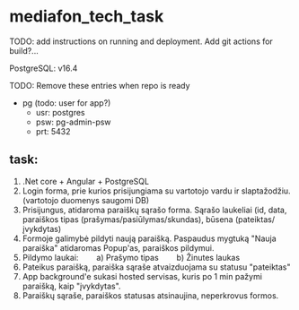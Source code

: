 # mediafon_tech_task
TODO: add instructions on running and deployment. Add git actions for build?...


PostgreSQL: v16.4




TODO: Remove these entries when repo is ready

* pg (todo: user for app?)
	* usr: postgres
	* psw: pg-admin-psw
	* prt: 5432
	
	
	
	
## task:

1) .Net core + Angular + PostgreSQL
2) Login forma, prie kurios prisijungiama su vartotojo vardu ir slaptažodžiu. (vartotojo duomenys saugomi DB)
3) Prisijungus, atidaroma paraiškų sąrašo forma. Sąrašo laukeliai (id, data, paraiškos tipas (prašymas/pasiūlymas/skundas), būsena (pateiktas/įvykdytas)
4) Formoje galimybė pildyti naują paraišką. Paspaudus mygtuką "Nauja paraiška" atidaromas Popup'as, paraiškos pildymui.
5) Pildymo laukai:
  a) Prašymo tipas
  b) Žinutes laukas
6) Pateikus paraišką, paraiška sąraše atvaizduojama su statusu "pateiktas"
7) App background'e sukasi hosted servisas, kuris po 1 min pažymi paraišką, kaip "įvykdytas".
8) Paraiškų sąraše, paraiškos statusas atsinaujina, neperkrovus formos.